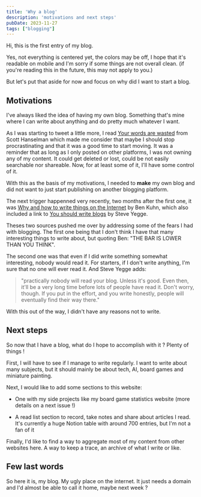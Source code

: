```yaml
---
title: 'Why a blog'
description: 'motivations and next steps'
pubDate: 2023-11-27
tags: ["blogging"]
---
```

Hi, this is the first entry of my blog.

Yes, not everything is centered yet, the colors may be off, I hope that it's readable on mobile and I'm sorry if some things are not overall clean. (if you're reading this in the future, this may not apply to you.)

But let's put that aside for now and focus on why did I want to start a blog.

## Motivations

I've always liked the idea of having my own blog. Something that's mine where I can write about anything and do pretty much whatever I want. 

As I was starting to tweet a little more, I read [Your words are wasted](https://www.hanselman.com/blog/your-words-are-wasted) from Scott Hanselman which made me consider that maybe I should stop procrastinating and that it was a good time to start moving. It was a reminder that as long as I only posted on other platforms, I was not owning any of my content. It could get deleted or lost, could be not easily searchable nor shareable. Now, for at least some of it, I'll have some control of it.

With this as the basis of my motivations, I needed to **make** my own blog and did not want to just start publishing on another blogging platform.

The next trigger happenned very recently, two months after the first one, it was [Why and how to write things on the Internet](https://www.benkuhn.net/writing/) by Ben Kuhn, which also included a link to [You should write blogs](https://sites.google.com/site/steveyegge2/you-should-write-blogs) by Steve Yegge.

Theses two sources pushed me over by addressing some of the fears I had with blogging. The first one being that I don't think I have that many interesting things to write about, but quoting Ben: "THE BAR IS LOWER THAN YOU THINK".

The second one was that even if I did write something somewhat interesting, nobody would read it. For starters, if I don't write anything, I'm sure that no one will ever read it. And Steve Yegge adds: 

> "practically nobody will read your blog. Unless it's good. Even then, it'll be a very long time before lots of people have read it. Don't worry, though. If you put in the effort, and you write honestly, people will eventually find their way there."

With this out of the way, I didn't have any reasons not to write.

## Next steps

So now that I have a blog, what do I hope to accomplish with it ? Plenty of things ! 

First, I will have to see if I manage to write regularly. I want to write about many subjects, but it should mainly be about tech, AI, board games and miniature painting.

Next, I would like to add some sections to this website:

- One with my side projects like my board game statistics website (more details on a next issue !)

- A read list section to record, take notes and share about articles I read. It's currently a huge Notion table with around 700 entries, but I'm not a fan of it

Finally, I'd like to find a way to aggregate most of my content from other websites here. A way to keep a trace, an archive of what I write or like.

## Few last words

So here it is, my blog. My ugly place on the internet. It just needs a domain and I'd almost be able to call it home, maybe next week ?